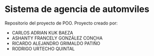 # Sistema de agencia de automviles
Repositorio del proyecto de POO.
Proyecto creado por:
- CARLOS ADRIAN KUK BAEZA
- ASHANTY FRANCELY GONZÁLEZ CONCHA
- RICARDO ALEJANDRO GRIMALDO PATIÑO
- RODRIGO URTECHO QUINTAL
